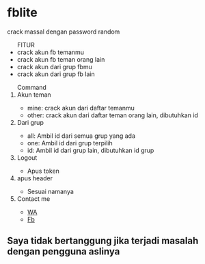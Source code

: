 # fblite
crack massal dengan password random
<ul>FITUR
<li>crack akun fb temanmu</li>
<li>crack akun fb teman orang lain</li>
<li>crack akun dari grup fbmu</li>
<li>crack akun dari grup fb lain</li>
</ul>

<ol>Command
<li>Akun teman</li><ul>
  <li>mine: crack akun dari daftar temanmu</li>
  <li>other: crack akun dari daftar teman orang lain, dibutuhkan id</li>
</ul>
<li>Dari grup</li><ul>
  <li>all: Ambil id dari semua grup yang ada</li>
  <li>one: Ambil id dari grup terpilih</li>
  <li>id: Ambil id dari grup lain, dibutuhkan id grup</li>
</ul>
<li>Logout</li><ul>
  <li>Apus token</li>
</ul>
<li>apus header</li><ul>
  <li>Sesuai namanya</li>
</ul>
<li>Contact me</li><ul>
  <li><a href="https://wa.me/62895640466851">WA</a></li>
  <li><a href="https://fb.me/mayat.mayat.58555">Fb</a></li>
</ul></ol>

<h2>Saya tidak bertanggung jika terjadi masalah dengan pengguna aslinya</h2>
